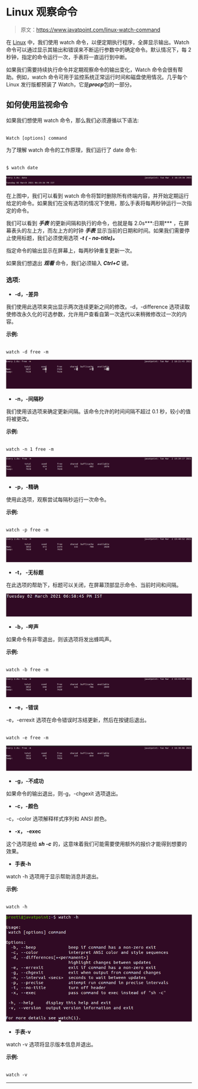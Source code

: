 # Linux 观察命令

> 原文：<https://www.javatpoint.com/linux-watch-command>

在 [Linux](https://www.javatpoint.com/linux-tutorial) 中，我们使用 watch 命令，以便定期执行程序，全屏显示输出。Watch 命令可以通过显示其输出和错误来不断运行参数中的确定命令。默认情况下，每 2 秒钟，指定的命令运行一次，手表将一直运行到中断。

如果我们需要持续执行命令并定期观察命令的输出变化，Watch 命令会很有帮助。例如，watch 命令可用于监控系统正常运行时间和磁盘使用情况。几乎每个 Linux 发行版都预装了 Watch，它是***procp***包的一部分。

## 如何使用监视命令

如果我们想使用 watch 命令，那么我们必须遵循以下语法:

```

Watch [options] command

```

为了理解 watch 命令的工作原理，我们运行了 date 命令:

```

$ watch date

```

![Linux Watch Command](img/887d3d7ab54b7ad880182ddb3fae78f0.png)

在上图中，我们可以看到 watch 命令将暂时删除所有终端内容，并开始定期运行给定的命令。如果我们在没有选项的情况下使用，那么手表将每两秒钟运行一次指定的命令。

我们可以看到 ***手表*** 的更新间隔和执行的命令，也就是每 2.0s***:日期*** ，在屏幕表头的左上方，而左上方的时钟 ***手表*** 显示当前的日期和时间。如果我们需要停止使用标题，我们必须使用选项 ***-t ( - no-title)。***

指定命令的输出显示在屏幕上，每两秒钟重复更新一次。

如果我们想退出 ***观看*** 命令，我们必须输入 ***Ctrl+C*** 键。

### 选项:

*   **-d，-差异**

我们使用此选项来突出显示两次连续更新之间的修改。-d，-difference 选项读取使修改永久化的可选参数，允许用户查看自第一次迭代以来稍微修改过一次的内容。

**示例:**

```

watch -d free -m

```

![Linux Watch Command](img/4743708ca339f5ceaaf435d405bfbcff.png)

*   **-n，-间隔秒**

我们使用该选项来确定更新间隔。该命令允许的时间间隔不超过 0.1 秒，较小的值将被更改。

**示例:**

```

watch -n 1 free -m

```

![Linux Watch Command](img/245c696ab3c30d4f17e2178a0acd37f9.png)

*   **-p，-精确**

使用此选项，观察尝试每隔秒运行一次命令。

**示例:**

```

watch -p free -m

```

![Linux Watch Command](img/5e4c2ac571e9058316bf0192f18a32ca.png)

*   **-t， -无标题**

在此选项的帮助下，标题可以关闭，在屏幕顶部显示命令、当前时间和间隔。

![Linux Watch Command](img/f8cc1d54394e13ccdb5224e3d8a37218.png)

*   **-b，-哔声**

如果命令有非零退出，则该选项将发出蜂鸣声。

**示例:**

```

watch -b free -m

```

![Linux Watch Command](img/710db078bd95bdb639a5d01708b79fc7.png)

*   **-e，-错误**

-e，-errexit 选项在命令错误时冻结更新，然后在按键后退出。

```

watch -e free -m

```

![Linux Watch Command](img/99756fa651c4561058e62769d9f293b0.png)

*   **-g，-不成功**

如果命令的输出退出，则-g，-chgexit 选项退出。

*   **-c，-颜色**

-c，-color 选项解释样式序列和 ANSI 颜色。

*   **-x， -exec**

这个选项是给 ***sh -c*** 的，这意味着我们可能需要使用额外的报价才能得到想要的效果。

*   **手表-h**

watch -h 选项用于显示帮助消息并退出。

**示例:**

```

watch -h

```

![Linux Watch Command](img/1b6ca5100b0645febe3084796d52f7d5.png)

*   **手表-v**

watch -v 选项将显示版本信息并退出。

**示例:**

```

watch -v

```

* * *